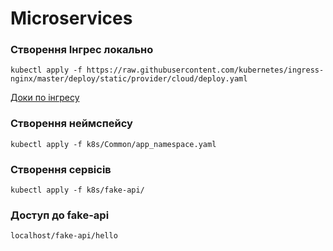# Microservices

### Створення Інгрес локально
```
kubectl apply -f https://raw.githubusercontent.com/kubernetes/ingress-nginx/master/deploy/static/provider/cloud/deploy.yaml
```
[Доки по інгресу](https://kubernetes.github.io/ingress-nginx/deploy/#quick-start)
### Створення неймспейсу
```
kubectl apply -f k8s/Common/app_namespace.yaml
```

### Створення сервісів
```
kubectl apply -f k8s/fake-api/
```

### Доступ до fake-api
```
localhost/fake-api/hello
```

